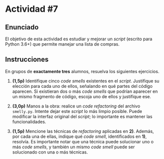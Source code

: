 # Actividad \#7

## Enunciado

El objetivo de esta actividad es estudiar y mejorar un _script_ (escrito para Python 3.6+) que
permite manejar una lista de compras.

## Instrucciones

En grupos de **exactamente tres** alumnos, resuelva los siguientes ejercicios.

1. **(1,5p)** Identifique cinco _code smells_ existentes en el _script_.
   Justifique su elección para cada uno de ellos, señalando en qué partes del código aparecen.
   Si existieran dos o más _code smells_ que podrían aparecer en un mismo fragmento de código,
   escoja uno de ellos y justifique ese.

2. **(3,0p)** Manos a la obra: realice un _code refactoring_ del archivo `smelly.py`.
   Intente dejar este _script_ lo más limpio posible.
   Puede modificar la interfaz original del _script_;
   lo importante es mantener las funcionalidades.

3. **(1,5p)** Mencione las técnicas de _refactoring_ aplicadas en **2)**.
   Además, por cada una de ellas, indique qué _code smell_, identificados en **1)**, resolvía.
   Es importante notar que una técnica puede solucionar uno o más _code smells_,
   y también un mismo _code smell_ puede ser solucionado con una o más técnicas.
